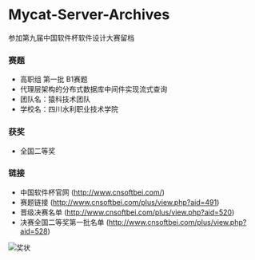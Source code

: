 # Mycat-Server-Archives
参加第九届中国软件杯软件设计大赛留档

### 赛题

* 高职组 第一批 B1赛题
* 代理层架构的分布式数据库中间件实现流式查询
* 团队名：猿科技术团队
* 学校名：四川水利职业技术学院

### 获奖

* 全国二等奖

### 链接

* 中国软件杯官网 (http://www.cnsoftbei.com/)
* 赛题链接 (http://www.cnsoftbei.com/plus/view.php?aid=491)
* 晋级决赛名单 (http://www.cnsoftbei.com/plus/view.php?aid=520)
* 决赛全国二等奖第一批名单 (http://www.cnsoftbei.com/plus/view.php?aid=528)

![奖状](https://github.com/664235822/Mycat-Server-Archives/blob/master/img/img.jpeg?raw=true)
